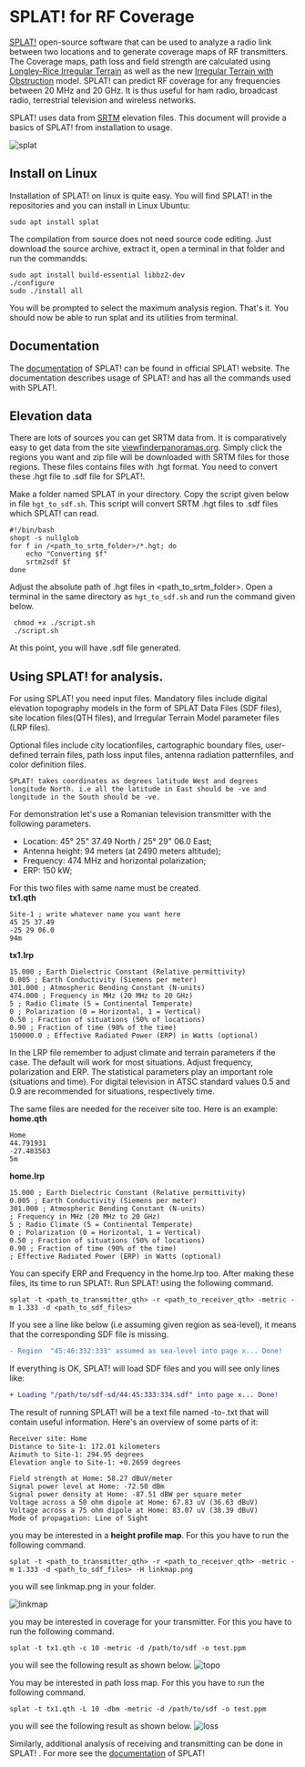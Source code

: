 # SPLAT! for RF Coverage 
[SPLAT!](https://www.qsl.net/kd2bd/splat.html) open-source software that can be used to analyze a radio link between two locations and to generate coverage maps of RF transmitters. The Coverage maps, path loss and field strength are calculated using [Longley-Rice Irregular Terrain](https://www.its.bldrdoc.gov/resources/radio-propagation-software/itm/itm.aspx) as well as the new [Irregular Terrain with Obstruction](https://www.its.bldrdoc.gov/isart/art08/slides08/shu_s-08.pdf) model. SPLAT! can predict RF coverage for any frequencies between 20 MHz and 20 GHz. It is thus useful for ham radio, broadcast radio, terrestrial television and wireless networks.

SPLAT! uses data from [SRTM](https://en.wikipedia.org/wiki/Shuttle_Radar_Topography_Mission) elevation files. This document will provide a basics of SPLAT! from installation to usage. 

![splat](splat!.png)

## Install on Linux
Installation of SPLAT! on linux is quite easy. You will find SPLAT! in the repositories and you can install in Linux Ubuntu:
```
sudo apt install splat
```
The compilation from source does not need source code editing. Just download the source archive, extract it, open a terminal in that folder and run the commandds:
```
sudo apt install build-essential libbz2-dev
./configure
sudo ./install all
```
You will be prompted to select the maximum analysis region. That's it. You should now be able to run splat and its utilities from terminal.

## Documentation
The [documentation](https://www.qsl.net/kd2bd/splat.pdf) of SPLAT! can be found in official SPLAT! website. The documentation describes usage of SPLAT! and has all the commands used with SPLAT!.

## Elevation data
There are lots of sources you can get SRTM data from. It is comparatively easy to get data from the site [viewfinderpanoramas.org](http://www.viewfinderpanoramas.org/Coverage%20map%20viewfinderpanoramas_org3.htm). Simply click the regions you want and zip file will be downloaded with SRTM files for those regions. These files contains files with .hgt format. You need to convert these .hgt file to .sdf file for SPLAT!.

Make a folder named SPLAT in your directory. Copy the script given below in file ```hgt_to_sdf.sh```. This script will convert SRTM .hgt files to .sdf files which SPLAT! can read. 
```
#!/bin/bash  
shopt -s nullglob  
for f in /<path_to_srtm_folder>/*.hgt; do  
    echo "Converting $f"  
    srtm2sdf $f 
done 
```
Adjust the absolute path of .hgt files in <path_to_srtm_folder>. Open a terminal in the same directory as ```hgt_to_sdf.sh``` and run the command given below.
```
 chmod +x ./script.sh
 ./script.sh
 ```
 At this point, you will have .sdf file generated.

 ## Using SPLAT! for analysis. 
 For using SPLAT! you need input files. Mandatory files include digital elevation topography models in the form of SPLAT Data Files (SDF files), site location files(QTH  files),  and  Irregular  Terrain  Model  parameter  files  (LRP  files).

 Optional  files  include  city  locationfiles,  cartographic  boundary  files,  user-defined  terrain  files,  path  loss  input  files,  antenna  radiation  patternfiles, and color definition files.

 ```SPLAT! takes coordinates as degrees latitude West and degrees longitude North. i.e all the latitude in East should be -ve and longitude in the South should be -ve.```

For demonstration let's use a Romanian television transmitter with the following parameters. 

- Location: 45° 25" 37.49 North / 25° 29" 06.0 East;  
- Antenna height: 94 meters (at 2490 meters altitude);  
- Frequency: 474 MHz and horizontal polarization;  
- ERP: 150 kW;  

For this two files with same name must be created.  
**tx1.qth**
```
Site-1 ; write whatever name you want here
45 25 37.49
-25 29 06.0
94m
```
**tx1.lrp**
```
15.000 ; Earth Dielectric Constant (Relative permittivity)
0.005 ; Earth Conductivity (Siemens per meter)
301.000 ; Atmospheric Bending Constant (N-units)
474.000 ; Frequency in MHz (20 MHz to 20 GHz)
5 ; Radio Climate (5 = Continental Temperate)
0 ; Polarization (0 = Horizontal, 1 = Vertical)
0.50 ; Fraction of situations (50% of locations)
0.90 ; Fraction of time (90% of the time)
150000.0 ; Effective Radiated Power (ERP) in Watts (optional)
```

In the LRP file remember to adjust climate and terrain parameters if the case. The default will work for most situations. Adjust frequency, polarization and ERP. The statistical parameters play an important role (situations and time). For digital television in ATSC standard values 0.5 and 0.9 are recommended for situations, respectively time.

The same files are needed for the receiver site too. Here is an example:  
**home.qth**
```
Home
44.791931
-27.483563
5m
```
**home.lrp**
```
15.000 ; Earth Dielectric Constant (Relative permittivity)
0.005 ; Earth Conductivity (Siemens per meter)
301.000 ; Atmospheric Bending Constant (N-units)
; Frequency in MHz (20 MHz to 20 GHz)
5 ; Radio Climate (5 = Continental Temperate)
0 ; Polarization (0 = Horizontal, 1 = Vertical)
0.50 ; Fraction of situations (50% of locations)
0.90 ; Fraction of time (90% of the time)
; Effective Radiated Power (ERP) in Watts (optional)
```
You can specify ERP and Frequency in the home.lrp too. 
After making these files, its time to run SPLAT!. Run SPLAT! using the following command.
```
splat -t <path_to_transmitter_qth> -r <path_to_receiver_qth> -metric -m 1.333 -d <path_to_sdf_files>
```

If you see a line like below (i.e assuming given region as sea-level), it means that the corresponding SDF file is missing.
```diff
- Region  "45:46:332:333" assumed as sea-level into page x... Done!
```

If everything is OK, SPLAT! will load SDF files and you will see only lines like:
```diff
+ Loading "/path/to/sdf-sd/44:45:333:334.sdf" into page x... Done!
```

The result of running SPLAT! will be a text file named <transmitter>-to-<receiver>.txt that will contain useful information. Here's an overview of some parts of it:
```
Receiver site: Home
Distance to Site-1: 172.01 kilometers
Azimuth to Site-1: 294.95 degrees
Elevation angle to Site-1: +0.2659 degrees

Field strength at Home: 58.27 dBuV/meter
Signal power level at Home: -72.50 dBm
Signal power density at Home: -87.51 dBW per square meter
Voltage across a 50 ohm dipole at Home: 67.83 uV (36.63 dBuV)
Voltage across a 75 ohm dipole at Home: 83.07 uV (38.39 dBuV)
Mode of propagation: Line of Sight
```
you may be interested in a **height profile map**. For this you have to run the following command.
```
splat -t <path_to_transmitter_qth> -r <path_to_receiver_qth> -metric -m 1.333 -d <path_to_sdf_files> -H linkmap.png
```
you will see linkmap.png in your folder.

![linkmap](linkmap.png)

you may be interested in coverage for your transmitter. For this you have to run the following command. 
```
splat -t tx1.qth -c 10 -metric -d /path/to/sdf -o test.ppm 
```
you will see the following result as shown below. 
![topo](roman_cov.png)

You may be interested in path loss map. For this you have to run the following command. 
```
splat -t tx1.qth -L 10 -dbm -metric -d /path/to/sdf -o test.ppm 
```
you will see the following result as shown below.
![loss](loss.png)

Similarly, additional analysis of receiving and transmitting can be done in SPLAT! . For more see the [documentation](https://www.qsl.net/kd2bd/splat.pdf) of SPLAT! 